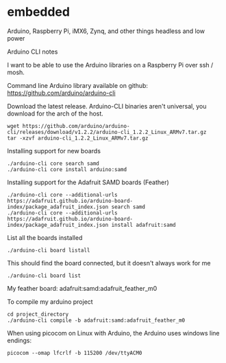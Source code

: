 # embedded
Arduino, Raspberry Pi, iMX6, Zynq, and other things headless and low power

Arduino CLI notes

I want to be able to use the Arduino libraries on a Raspberry Pi over ssh / mosh.  

Command line Arduino library available on github:  https://github.com/arduino/arduino-cli

Download the latest release.  Arduino-CLI binaries aren't universal, you
download for the arch of the host.

```
wget https://github.com/arduino/arduino-cli/releases/download/v1.2.2/arduino-cli_1.2.2_Linux_ARMv7.tar.gz
tar -xzvf arduino-cli_1.2.2_Linux_ARMv7.tar.gz
```

Installing support for new boards

```
./arduino-cli core search samd
./arduino-cli core install arduino:samd
```

Installing support for the Adafruit SAMD boards (Feather)

```
./arduino-cli core --additional-urls https://adafruit.github.io/arduino-board-index/package_adafruit_index.json search samd
./arduino-cli core --additional-urls https://adafruit.github.io/arduino-board-index/package_adafruit_index.json install adafruit:samd
```

List all the boards installed
```
./arduino-cli board listall
```

This should find the board connected, but it doesn't always work for me
```
./arduino-cli board list
```

My feather board:
adafruit:samd:adafruit_feather_m0


To compile my arduino project

```
cd project_directory
./arduino-cli compile -b adafruit:samd:adafruit_feather_m0
```

When using picocom on Linux with Arduino, the Arduino uses windows line endings:

```
picocom --omap lfcrlf -b 115200 /dev/ttyACM0
```


